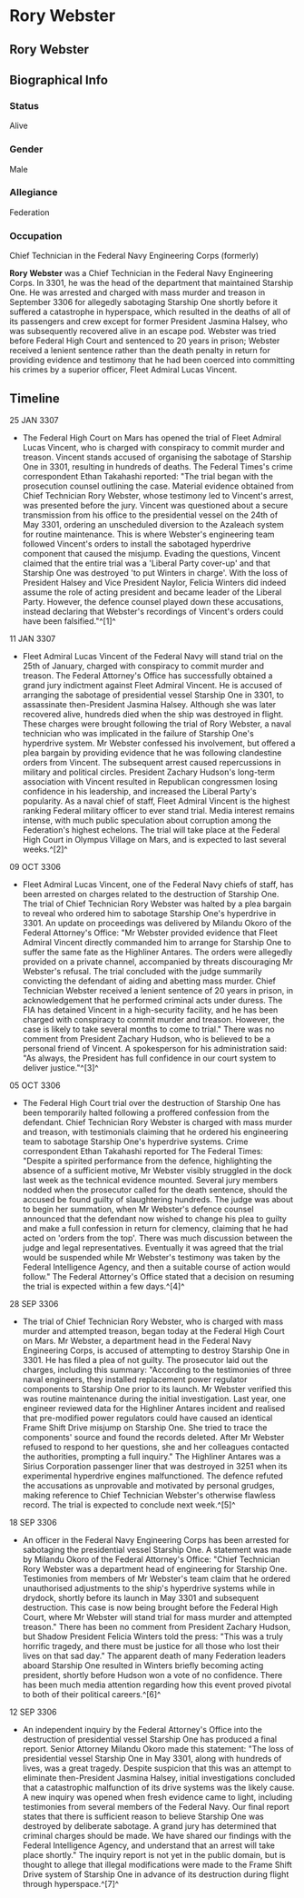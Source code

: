 # Rory Webster
## Rory Webster

		

## Biographical Info

### Status

Alive

### Gender

Male

### Allegiance

Federation

### Occupation

Chief Technician in the Federal Navy Engineering Corps (formerly)

**Rory Webster** was a Chief Technician in the Federal Navy Engineering Corps. In 3301, he was the head of the department that maintained Starship One. He was arrested and charged with mass murder and treason in September 3306 for allegedly sabotaging Starship One shortly before it suffered a catastrophe in hyperspace, which resulted in the deaths of all of its passengers and crew except for former President Jasmina Halsey, who was subsequently recovered alive in an escape pod. Webster was tried before Federal High Court and sentenced to 20 years in prison; Webster received a lenient sentence rather than the death penalty in return for providing evidence and testimony that he had been coerced into committing his crimes by a superior officer, Fleet Admiral Lucas Vincent.

## Timeline

25 JAN 3307

- The Federal High Court on Mars has opened the trial of Fleet Admiral Lucas Vincent, who is charged with conspiracy to commit murder and treason. Vincent stands accused of organising the sabotage of Starship One in 3301, resulting in hundreds of deaths. The Federal Times's crime correspondent Ethan Takahashi reported: "The trial began with the prosecution counsel outlining the case. Material evidence obtained from Chief Technician Rory Webster, whose testimony led to Vincent's arrest, was presented before the jury. Vincent was questioned about a secure transmission from his office to the presidential vessel on the 24th of May 3301, ordering an unscheduled diversion to the Azaleach system for routine maintenance. This is where Webster's engineering team followed Vincent's orders to install the sabotaged hyperdrive component that caused the misjump. Evading the questions, Vincent claimed that the entire trial was a 'Liberal Party cover-up' and that Starship One was destroyed 'to put Winters in charge'. With the loss of President Halsey and Vice President Naylor, Felicia Winters did indeed assume the role of acting president and became leader of the Liberal Party. However, the defence counsel played down these accusations, instead declaring that Webster's recordings of Vincent's orders could have been falsified."^[1]^

11 JAN 3307

- Fleet Admiral Lucas Vincent of the Federal Navy will stand trial on the 25th of January, charged with conspiracy to commit murder and treason. The Federal Attorney's Office has successfully obtained a grand jury indictment against Fleet Admiral Vincent. He is accused of arranging the sabotage of presidential vessel Starship One in 3301, to assassinate then-President Jasmina Halsey. Although she was later recovered alive, hundreds died when the ship was destroyed in flight. These charges were brought following the trial of Rory Webster, a naval technician who was implicated in the failure of Starship One's hyperdrive system. Mr Webster confessed his involvement, but offered a plea bargain by providing evidence that he was following clandestine orders from Vincent. The subsequent arrest caused repercussions in military and political circles. President Zachary Hudson's long-term association with Vincent resulted in Republican congressmen losing confidence in his leadership, and increased the Liberal Party's popularity. As a naval chief of staff, Fleet Admiral Vincent is the highest ranking Federal military officer to ever stand trial. Media interest remains intense, with much public speculation about corruption among the Federation's highest echelons. The trial will take place at the Federal High Court in Olympus Village on Mars, and is expected to last several weeks.^[2]^

09 OCT 3306

- Fleet Admiral Lucas Vincent, one of the Federal Navy chiefs of staff, has been arrested on charges related to the destruction of Starship One. The trial of Chief Technician Rory Webster was halted by a plea bargain to reveal who ordered him to sabotage Starship One's hyperdrive in 3301. An update on proceedings was delivered by Milandu Okoro of the Federal Attorney's Office: "Mr Webster provided evidence that Fleet Admiral Vincent directly commanded him to arrange for Starship One to suffer the same fate as the Highliner Antares. The orders were allegedly provided on a private channel, accompanied by threats discouraging Mr Webster's refusal. The trial concluded with the judge summarily convicting the defendant of aiding and abetting mass murder. Chief Technician Webster received a lenient sentence of 20 years in prison, in acknowledgement that he performed criminal acts under duress. The FIA has detained Vincent in a high-security facility, and he has been charged with conspiracy to commit murder and treason. However, the case is likely to take several months to come to trial." There was no comment from President Zachary Hudson, who is believed to be a personal friend of Vincent. A spokesperson for his administration said: "As always, the President has full confidence in our court system to deliver justice."^[3]^

05 OCT 3306

- The Federal High Court trial over the destruction of Starship One has been temporarily halted following a proffered confession from the defendant. Chief Technician Rory Webster is charged with mass murder and treason, with testimonials claiming that he ordered his engineering team to sabotage Starship One's hyperdrive systems. Crime correspondent Ethan Takahashi reported for The Federal Times: "Despite a spirited performance from the defence, highlighting the absence of a sufficient motive, Mr Webster visibly struggled in the dock last week as the technical evidence mounted. Several jury members nodded when the prosecutor called for the death sentence, should the accused be found guilty of slaughtering hundreds. The judge was about to begin her summation, when Mr Webster's defence counsel announced that the defendant now wished to change his plea to guilty and make a full confession in return for clemency, claiming that he had acted on 'orders from the top'. There was much discussion between the judge and legal representatives. Eventually it was agreed that the trial would be suspended while Mr Webster's testimony was taken by the Federal Intelligence Agency, and then a suitable course of action would follow." The Federal Attorney's Office stated that a decision on resuming the trial is expected within a few days.^[4]^

28 SEP 3306

- The trial of Chief Technician Rory Webster, who is charged with mass murder and attempted treason, began today at the Federal High Court on Mars. Mr Webster, a department head in the Federal Navy Engineering Corps, is accused of attempting to destroy Starship One in 3301. He has filed a plea of not guilty. The prosecutor laid out the charges, including this summary: "According to the testimonies of three naval engineers, they installed replacement power regulator components to Starship One prior to its launch. Mr Webster verified this was routine maintenance during the initial investigation. Last year, one engineer reviewed data for the Highliner Antares incident and realised that pre-modified power regulators could have caused an identical Frame Shift Drive misjump on Starship One. She tried to trace the components' source and found the records deleted. After Mr Webster refused to respond to her questions, she and her colleagues contacted the authorities, prompting a full inquiry." The Highliner Antares was a Sirius Corporation passenger liner that was destroyed in 3251 when its experimental hyperdrive engines malfunctioned. The defence refuted the accusations as unprovable and motivated by personal grudges, making reference to Chief Technician Webster's otherwise flawless record. The trial is expected to conclude next week.^[5]^

18 SEP 3306

- An officer in the Federal Navy Engineering Corps has been arrested for sabotaging the presidential vessel Starship One. A statement was made by Milandu Okoro of the Federal Attorney's Office: "Chief Technician Rory Webster was a department head of engineering for Starship One. Testimonies from members of Mr Webster's team claim that he ordered unauthorised adjustments to the ship's hyperdrive systems while in drydock, shortly before its launch in May 3301 and subsequent destruction. This case is now being brought before the Federal High Court, where Mr Webster will stand trial for mass murder and attempted treason." There has been no comment from President Zachary Hudson, but Shadow President Felicia Winters told the press: "This was a truly horrific tragedy, and there must be justice for all those who lost their lives on that sad day." The apparent death of many Federation leaders aboard Starship One resulted in Winters briefly becoming acting president, shortly before Hudson won a vote of no confidence. There has been much media attention regarding how this event proved pivotal to both of their political careers.^[6]^

12 SEP 3306

- An independent inquiry by the Federal Attorney's Office into the destruction of presidential vessel Starship One has produced a final report. Senior Attorney Milandu Okoro made this statement: "The loss of presidential vessel Starship One in May 3301, along with hundreds of lives, was a great tragedy. Despite suspicion that this was an attempt to eliminate then-President Jasmina Halsey, initial investigations concluded that a catastrophic malfunction of its drive systems was the likely cause. A new inquiry was opened when fresh evidence came to light, including testimonies from several members of the Federal Navy. Our final report states that there is sufficient reason to believe Starship One was destroyed by deliberate sabotage. A grand jury has determined that criminal charges should be made. We have shared our findings with the Federal Intelligence Agency, and understand that an arrest will take place shortly." The inquiry report is not yet in the public domain, but is thought to allege that illegal modifications were made to the Frame Shift Drive system of Starship One in advance of its destruction during flight through hyperspace.^[7]^